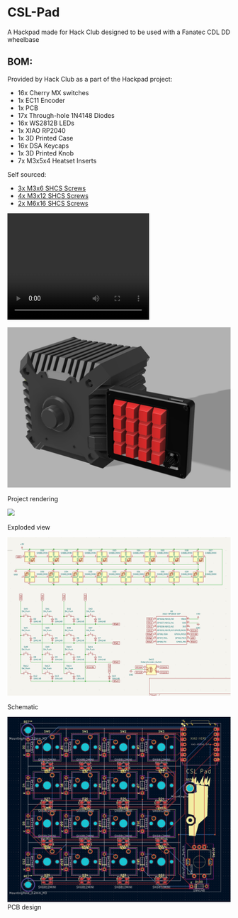 # CSL-Pad
A Hackpad made for Hack Club designed to be used with a Fanatec CDL DD wheelbase

## BOM:
Provided by Hack Club as a part of the Hackpad project:
 - 16x Cherry MX switches
 - 1x EC11 Encoder
 - 1x PCB
 - 17x Through-hole 1N4148 Diodes
 - 16x WS2812B LEDs
 - 1x XIAO RP2040
 - 1x 3D Printed Case
 - 16x DSA Keycaps
 - 1x 3D Printed Knob
 - 7x M3x5x4 Heatset Inserts
   
 Self sourced:
 - [3x M3x6 SHCS Screws](https://www.amazon.com/BNUOK-120pcs-Stainless-Threads-Spanner/dp/B0DJQG5YLF/ref=sr_1_2_sspa?crid=CRACPU7L2KC4&dib=eyJ2IjoiMSJ9.IMCY_53JHXm5rNDAjyYVu7BtEWK2lbl6ZRTYLSm09dUkGYZqyqbg4onIhqBgKfWZQ-cHt_QhAD7pIcmXD0e7RkiCsK1L7ik_0HRclK3k9YAh37S-kDjcX-T6UeqX8aHC8XLt1hIWsWsg-wUtcOLQgJV2gB70HIx5jwNEVcQPXUe72bSh_2U9xKkuOQbDS-uHjQ2ftxnDxcZOeuSoQw53MJq6Ah_pCiqsAtpXxshg3zI.lzkIw-GMszdDmza4k0AX-ZfpVpUoSKq0ElLhG5Aq70c&dib_tag=se&keywords=m3x6%2Bscrews&qid=1751311357&sprefix=m3x6%2Bscrews%2Caps%2C96&sr=8-2-spons&sp_csd=d2lkZ2V0TmFtZT1zcF9hdGY&th=1)
 - [4x M3x12 SHCS Screws](https://www.amazon.com/BNUOK-120pcs-Stainless-Threads-Spanner/dp/B0DJQG5YLF/ref=sr_1_2_sspa?crid=CRACPU7L2KC4&dib=eyJ2IjoiMSJ9.IMCY_53JHXm5rNDAjyYVu7BtEWK2lbl6ZRTYLSm09dUkGYZqyqbg4onIhqBgKfWZQ-cHt_QhAD7pIcmXD0e7RkiCsK1L7ik_0HRclK3k9YAh37S-kDjcX-T6UeqX8aHC8XLt1hIWsWsg-wUtcOLQgJV2gB70HIx5jwNEVcQPXUe72bSh_2U9xKkuOQbDS-uHjQ2ftxnDxcZOeuSoQw53MJq6Ah_pCiqsAtpXxshg3zI.lzkIw-GMszdDmza4k0AX-ZfpVpUoSKq0ElLhG5Aq70c&dib_tag=se&keywords=m3x6%2Bscrews&qid=1751311357&sprefix=m3x6%2Bscrews%2Caps%2C96&sr=8-2-spons&sp_csd=d2lkZ2V0TmFtZT1zcF9hdGY&th=1)
 - [2x M6x16 SHCS Screws](https://www.amazon.com/Socket-Screws-Bolts-Grade-Threaded/dp/B0BHZTQTK4/ref=sr_1_8?crid=3FZ5JU8CND7SY&dib=eyJ2IjoiMSJ9._3nf3lRPS4-Z1h-GmcgYkykDGhvfTKGtKxUxMjFOxoZFWxgzl28p2iYhYbMx6paz_pvnqEk6o7NZBcpiGU3DyP_gW7RwZxptuaxUwtK26W26_L4cFaLHQYBj31hmVKNRbkiwN98w6wpI3y07jnP388ls9EM1c_5we-SRsVVq3GQvOFSpcqaqd2mWm2Z2fnXbIYk4RHREun1UH-R3yyvpmfJY3gaVss4WYirR8YvSfmM.stwOLhIi8EKcY4arjH6RI3oYIWyppEjICw92XBlwVKw&dib_tag=se&keywords=m6x16+screws&qid=1751311447&sprefix=m6x16+screws%2Caps%2C98&sr=8-8)

<video src="https://github.com/destroyer796/CSL-Pad/blob/main/media/CSL%20Pad%20v3.mp4" width="320" height="240" controls></video>

<img src="https://github.com/destroyer796/CSL-Pad/blob/main/media/CSLPadFullScene.PNG"/>

Project rendering

<img src="https://github.com/destroyer796/CSL-Pad/blob/main/media/CSL-Pad-v3.gif"/>

Exploded view

<img src="https://github.com/destroyer796/CSL-Pad/blob/main/media/CSLPadSchematic.PNG"/>

Schematic

<img src="https://github.com/destroyer796/CSL-Pad/blob/main/media/CSLPadPCB.PNG"/>
PCB design
